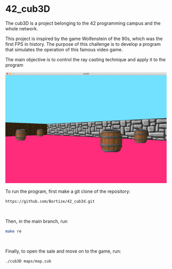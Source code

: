 # 42_cub3D

The cub3D is a project belonging to the 42 programming campus and the whole network.

This project is inspired by the game Wolfenstein of the 90s, which was the first FPS in history. The purpose of this challenge is to develop a program that simulates the operation of this famous video game.

The main objective is to control the ray casting technique and apply it to the program

![cub3D.png](./resources/cub3D.png)

To run the program, first make a git clone of the repository:

```bash
https://github.com/Bortize/42_cub3d.git
```
<br>

Then, in the main branch, run
```bash
make re
```
<br>

Finally, to open the sale and move on to the game, run:
```bash
./cub3D maps/map.cub
```
<br>
